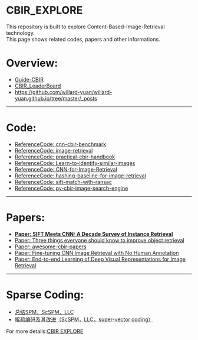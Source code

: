 # CBIR_EXPLORE  
This repository is built to explore Content-Based-Image-Retrieval technology.  
This page shows related codes, papers and other informations.  
# Overview:
- [Guide-CBIR](https://github.com/insikk/Guide-CBIR)
- [CBIR_LeaderBoard](https://github.com/insikk/CBIR_LeaderBoard)
- https://github.com/willard-yuan/willard-yuan.github.io/tree/master/_posts
---
# Code:
- [ReferenceCode: cnn-cbir-benchmark](https://github.com/willard-yuan/cnn-cbir-benchmark)
- [ReferenceCode: image-retrieval](https://github.com/willard-yuan/image-retrieval)
- [ReferenceCode: practical-cbir-handbook](https://github.com/willard-yuan/practical-cbir-handbook)
- [ReferenceCode: Learn-to-identify-similar-images](https://github.com/keloli/Learn-to-identify-similar-images)
- [ReferenceCode: CNN-for-Image-Retrieval](https://github.com/willard-yuan/CNN-for-Image-Retrieval)
- [ReferenceCode: hashing-baseline-for-image-retrieval](https://github.com/willard-yuan/hashing-baseline-for-image-retrieval)
- [ReferenceCode: sift-match-with-ransac](https://github.com/willard-yuan/sift-match-with-ransac)
- [ReferenceCode: py-cbir-image-search-engine](https://github.com/willard-yuan/py-cbir-image-search-engine)
---
# Papers:
- [**Paper: SIFT Meets CNN: A Decade Survey of Instance Retrieval**](https://arxiv.org/abs/1608.01807)
- [Paper: Three things everyone should know to improve object retrieval](https://www.robots.ox.ac.uk/%7Evgg/publications/2012/Arandjelovic12/arandjelovic12.pdf)
- [Paper: awesome-cbir-papers](https://github.com/willard-yuan/awesome-cbir-papers)
- [Paper: Fine-tuning CNN Image Retrieval with No Human Annotation](https://arxiv.org/abs/1711.02512)
- [Paper: End-to-end Learning of Deep Visual Representations for Image Retrieval](https://arxiv.org/abs/1610.07940)
---
# Sparse Coding:
- [总结SPM，ScSPM，LLC](http://blog.csdn.net/wertsdfg/article/details/50015929)
- [稀疏编码及其改进（ScSPM，LLC，super-vector coding）](http://blog.csdn.net/tiandijun/article/details/40681463)

  
For more details:[CBIR EXPLORE](https://www.jianshu.com/p/26f68f17f078)
